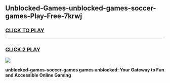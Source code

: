
## Unblocked-Games-unblocked-games-soccer-games-Play-Free-7krwj
<h3>
<a href="https://premium76.site?title=unblocked-games-soccer-games&ref=24M">CLICK TO PLAY</a></h3>
<hr>

<h3>
<a href="https://premium76.site?title=unblocked-games-soccer-games&ref=24M">CLICK 2 PLAY</a>
  
</h3>

<a href="https://premium76.site?title=unblocked-games-soccer-games&ref=24M"><img src="https://clearcache.store/games.png"></a>


**unblocked-games-soccer-games games unblocked: Your Gateway to Fun and Accessible Online Gaming**

